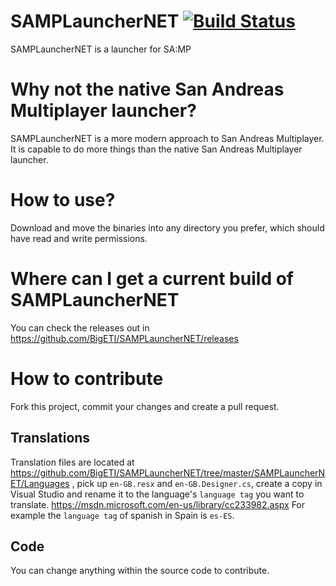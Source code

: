 # SAMPLauncherNET [![Build Status](https://travis-ci.org/BigETI/SAMPLauncherNET.svg?branch=master)](https://travis-ci.org/BigETI/SAMPLauncherNET)
SAMPLauncherNET is a launcher for SA:MP

# Why not the native San Andreas Multiplayer launcher?
SAMPLauncherNET is a more modern approach to San Andreas Multiplayer.
It is capable to do more things than the native San Andreas Multiplayer launcher.

# How to use?
Download and move the binaries into any directory you prefer, which should have read and write permissions.

# Where can I get a current build of SAMPLauncherNET
You can check the releases out in https://github.com/BigETI/SAMPLauncherNET/releases

# How to contribute
Fork this project, commit your changes and create a pull request.

## Translations
Translation files are located at https://github.com/BigETI/SAMPLauncherNET/tree/master/SAMPLauncherNET/Languages ,
pick up `en-GB.resx` and `en-GB.Designer.cs`,
create a copy in Visual Studio and rename it to the language's `language tag` you want to translate.
https://msdn.microsoft.com/en-us/library/cc233982.aspx
For example the `language tag` of spanish in Spain is `es-ES`.

## Code
You can change anything within the source code to contribute.
